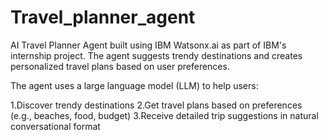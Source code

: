 # Travel_planner_agent
AI Travel Planner Agent built using IBM Watsonx.ai as part of IBM's internship project. The agent suggests trendy destinations and creates personalized travel plans based on user preferences.

The agent uses a large language model (LLM) to help users:

 1.Discover trendy destinations
 2.Get travel plans based on preferences (e.g., beaches, food, budget)
 3.Receive detailed trip suggestions in natural conversational format

